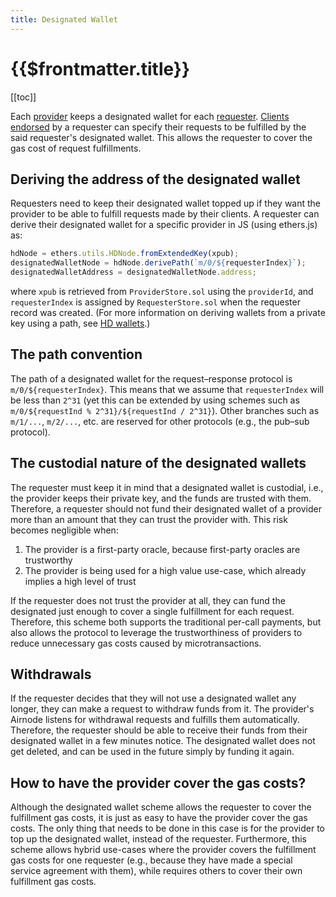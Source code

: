 ```yaml
---
title: Designated Wallet
---
```


# {{$frontmatter.title}}

[[toc]]

Each [provider](./provider.md) keeps a designated wallet for each [requester](./requester.md). [Clients](./client.md) [endorsed](./endorsement.md) by a requester can specify their requests to be fulfilled by the said requester's designated wallet. This allows the requester to cover the gas cost of request fulfillments.

## Deriving the address of the designated wallet

Requesters need to keep their designated wallet topped up if they want the provider to be able to fulfill requests made by their clients. A requester can derive their designated wallet for a specific provider in JS \(using ethers.js\) as:

```javascript
hdNode = ethers.utils.HDNode.fromExtendedKey(xpub);
designatedWalletNode = hdNode.derivePath(`m/0/${requesterIndex}`);
designatedWalletAddress = designatedWalletNode.address;
```

where `xpub` is retrieved from `ProviderStore.sol` using the `providerId`, and `requesterIndex` is assigned by `RequesterStore.sol` when the requester record was created. \(For more information on deriving wallets from a private key using a path, see [HD wallets](https://github.com/ethereumbook/ethereumbook/blob/develop/05wallets.asciidoc#hd_wallets).\)

## The path convention

The path of a designated wallet for the request–response protocol is `m/0/${requesterIndex}`. This means that we assume that `requesterIndex` will be less than `2^31` \(yet this can be extended by using schemes such as `m/0/${requestInd % 2^31}/${requestInd / 2^31}`\). Other branches such as `m/1/...`, `m/2/...`, etc. are reserved for other protocols \(e.g., the pub–sub protocol\).

## The custodial nature of the designated wallets

The requester must keep it in mind that a designated wallet is custodial, i.e., the provider keeps their private key, and the funds are trusted with them. Therefore, a requester should not fund their designated wallet of a provider more than an amount that they can trust the provider with. This risk becomes negligible when:

1. The provider is a first-party oracle, because first-party oracles are trustworthy
2. The provider is being used for a high value use-case, which already implies a high level of trust

If the requester does not trust the provider at all, they can fund the designated just enough to cover a single fulfillment for each request. Therefore, this scheme both supports the traditional per-call payments, but also allows the protocol to leverage the trustworthiness of providers to reduce unnecessary gas costs caused by microtransactions.

## Withdrawals

If the requester decides that they will not use a designated wallet any longer, they can make a request to withdraw funds from it. The provider's Airnode listens for withdrawal requests and fulfills them automatically. Therefore, the requester should be able to receive their funds from their designated wallet in a few minutes notice. The designated wallet does not get deleted, and can be used in the future simply by funding it again.

## How to have the provider cover the gas costs?

Although the designated wallet scheme allows the requester to cover the fulfillment gas costs, it is just as easy to have the provider cover the gas costs. The only thing that needs to be done in this case is for the provider to top up the designated wallet, instead of the requester. Furthermore, this scheme allows hybrid use-cases where the provider covers the fulfillment gas costs for one requester \(e.g., because they have made a special service agreement with them\), while requires others to cover their own fulfillment gas costs.
